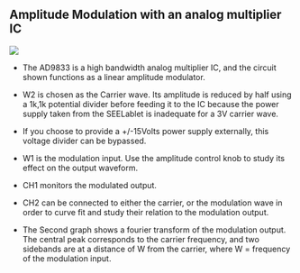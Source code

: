 Amplitude Modulation with an analog multiplier IC
---

![](https://github.com/fossasia/pslab-experiments/blob/master/images/schematics/amp-mod.svg)

* The AD9833 is a high bandwidth analog multiplier IC, and the circuit shown functions as a linear amplitude modulator.
* W2 is chosen as the Carrier wave. Its amplitude is reduced by half using a 1k,1k potential divider before feeding it to the IC because the power supply taken from the SEELablet is inadequate for a 3V carrier wave.
* If you choose to provide a +/-15Volts power supply externally, this voltage divider can be bypassed.
* W1 is the modulation input. Use the amplitude control knob to study its effect on the output waveform.
	
* CH1 monitors the modulated output.
* CH2 can be connected to either the carrier, or the modulation wave in order to curve fit and study their relation to the modulation output.
* The Second graph shows a fourier transform of the modulation output. The central peak corresponds to the carrier frequency, and two sidebands are at a distance of W from the carrier, where W = frequency of the modulation input.
	

